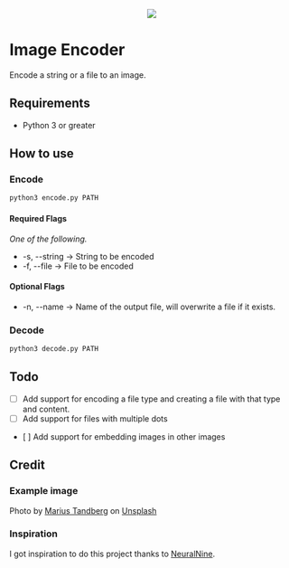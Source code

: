 <p align="center"><img src="https://i.imgur.com/Uo1Ad45.png" /></p>

# Image Encoder

Encode a string or a file to an image.

## Requirements

- Python 3 or greater

## How to use

### Encode

```bash
python3 encode.py PATH
```

#### Required Flags

_One of the following._

- -s, --string -> String to be encoded
- -f, --file -> File to be encoded

#### Optional Flags

- -n, --name -> Name of the output file, will overwrite a file if it exists.

### Decode

```bash
python3 decode.py PATH
```

## Todo

- [ ] Add support for encoding a file type and creating a file with that type and content.
- [ ] Add support for files with multiple dots
- [ ] Add support for embedding images in other images

## Credit

### Example image

Photo by [Marius Tandberg](https://unsplash.com/@mbtandberg?utm_source=unsplash&utm_medium=referral&utm_content=creditCopyText) on [Unsplash](https://unsplash.com/photos/USw5NJ6Lkxw)

### Inspiration

I got inspiration to do this project thanks to [NeuralNine](https://www.youtube.com/watch?v=r-7d3w5xerY).
